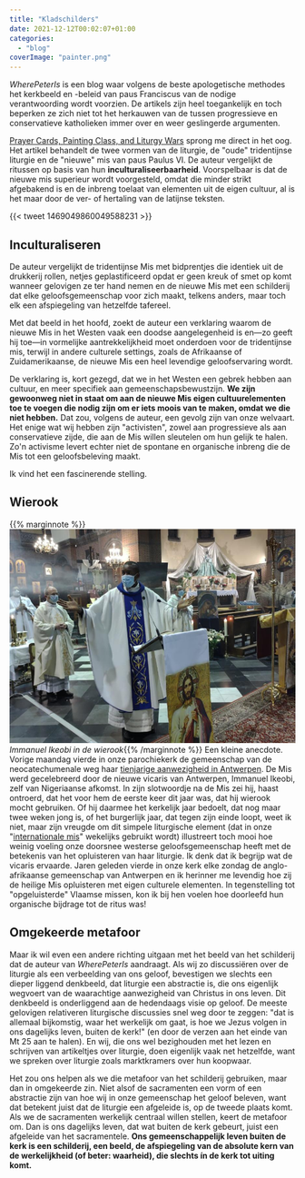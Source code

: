 ```yaml
---
title: "Kladschilders"
date: 2021-12-12T00:02:07+01:00
categories: 
  - "blog"
coverImage: "painter.png"
---
```


   _WherePeterIs_ is een blog waar volgens de beste apologetische methodes het kerkbeeld en -beleid van paus Franciscus van de nodige verantwoording wordt voorzien. De artikels zijn heel toegankelijk en toch beperken ze zich niet tot het herkauwen van de tussen progressieve en conservatieve katholieken immer over en weer geslingerde argumenten. 

   [Prayer Cards, Painting Class, and Liturgy Wars](https://wherepeteris.com/prayer-cards-painting-class-and-liturgy-wars/) sprong me direct in het oog. Het artikel behandelt de twee vormen van de liturgie, de "oude" tridentijnse liturgie en de "nieuwe" mis van paus Paulus VI. De auteur vergelijkt de ritussen op basis van hun **inculturaliseerbaarheid**. Voorspelbaar is dat de nieuwe mis superieur wordt voorgesteld, omdat die minder strikt afgebakend is en de inbreng toelaat van elementen uit de eigen cultuur, al is het maar door de ver- of hertaling van de latijnse teksten. 

{{< tweet 1469049860049588231 >}}

## Inculturaliseren

   De auteur vergelijkt de tridentijnse Mis met bidprentjes die identiek uit de drukkerij rollen, netjes geplastificeerd opdat er geen kreuk of smet op komt wanneer gelovigen ze ter hand nemen en de nieuwe Mis met een schilderij dat elke geloofsgemeenschap voor zich maakt, telkens anders, maar toch elk een afspiegeling van hetzelfde tafereel. 

   Met dat beeld in het hoofd, zoekt de auteur een verklaring waarom de nieuwe Mis in het Westen vaak een doodse aangelegenheid is en—zo geeft hij toe—in vormelijke aantrekkelijkheid moet onderdoen voor de tridentijnse mis, terwijl in andere culturele settings, zoals de Afrikaanse of  Zuidamerikaanse, de nieuwe Mis een heel levendige geloofservaring wordt. 

   De verklaring is, kort gezegd, dat we in het Westen een gebrek hebben aan cultuur, en meer specifiek aan gemeenschapsbewustzijn. **We zijn gewoonweg niet in staat om aan de nieuwe Mis eigen cultuurelementen toe te voegen die nodig zijn om er iets moois van te maken, omdat we die niet hebben.** Dat zou, volgens de auteur, een gevolg zijn van onze welvaart. Het enige wat wij hebben zijn "activisten", zowel aan progressieve als aan conservatieve zijde, die aan de Mis willen sleutelen om hun gelijk te halen. Zo'n activisme levert echter niet de spontane en organische inbreng die de Mis tot een geloofsbeleving maakt.  

   Ik vind het een fascinerende stelling. 

## Wierook

{{% marginnote %}}![Immanuel Ikeobi in de wierook](images/immanuel-ikeobi.jpeg) *Immanuel Ikeobi in de wierook*{{% /marginnote %}}
   Een kleine anecdote. Vorige maandag vierde in onze parochiekerk de gemeenschap van de neocatechumenale weg haar [tienjarige aanwezigheid in Antwerpen](https://www.kerknet.be/parochie-heilig-hart-van-jezus-antwerpen/fotoreportage/10-jaar-neocatechumenale-weg-antwerpen?microsite=12951). De Mis werd gecelebreerd door de nieuwe vicaris van Antwerpen, Immanuel Ikeobi, zelf van Nigeriaanse afkomst. In zijn slotwoordje na de Mis zei hij, haast ontroerd, dat het voor hem de eerste keer dit jaar was, dat hij wierook mocht gebruiken. Of hij daarmee het kerkelijk jaar bedoelt, dat nog maar twee weken jong is, of het burgerlijk jaar, dat tegen zijn einde loopt, weet ik niet, maar zijn vreugde om dit simpele liturgische element (dat in onze "[internationale mis](https://www.kerknet.be/parochie-heilig-hart-van-jezus-antwerpen/informatie/internationale-mis-%E2%80%93-international-mass)" wekelijks gebruikt wordt)  illustreert toch mooi hoe weinig voeling onze doorsnee westerse geloofsgemeenschap heeft met de betekenis van het opluisteren van haar liturgie. Ik denk dat ik begrijp wat de vicaris ervaarde. Jaren geleden vierde in onze kerk elke zondag de anglo-afrikaanse gemeenschap van Antwerpen en ik herinner me levendig hoe zij de heilige Mis opluisteren met eigen culturele elementen. In tegenstelling tot "opgeluisterde" Vlaamse missen, kon ik bij hen voelen hoe doorleefd hun organische bijdrage tot de ritus was!

## Omgekeerde metafoor

   Maar ik wil even een andere richting uitgaan met het beeld van het schilderij dat de auteur van _WherePeterIs_ aandraagt. Als wij zo discussiëren over de liturgie als een verbeelding van ons geloof, bevestigen we slechts een dieper liggend denkbeeld, dat liturgie een abstractie is, die ons eigenlijk wegvoert van de waarachtige aanwezigheid van Christus in ons leven. Dit denkbeeld is onderliggend aan de hedendaags visie op geloof. De meeste gelovigen relativeren liturgische discussies snel weg door te zeggen: "dat is allemaal bijkomstig, waar het werkelijk om gaat, is hoe we Jezus volgen in ons dagelijks leven, buiten de kerk!" (en door de verzen aan het einde van Mt 25 aan te halen). En wij, die ons wel bezighouden met het lezen en schrijven van artikeltjes over liturgie, doen eigenlijk vaak net hetzelfde, want we spreken over liturgie zoals marktkramers over hun koopwaar. 

   Het zou ons helpen als we die metafoor van het schilderij gebruiken, maar dan in omgekeerde zin. Niet alsof de sacramenten een vorm of een abstractie zijn van hoe wij in onze gemeenschap het geloof beleven, want dat betekent juist dat de liturgie een afgeleide is, op de tweede plaats komt. Als we de sacramenten werkelijk centraal willen stellen, keert de metafoor om. Dan is ons dagelijks leven, dat wat buiten de kerk gebeurt, juist een afgeleide van het sacramentele. **Ons gemeenschappelijk leven buiten de kerk is een schilderij, een beeld, de afspiegeling van de absolute kern van de werkelijkheid (of beter: waarheid), die slechts ín de kerk tot uiting komt.** 


